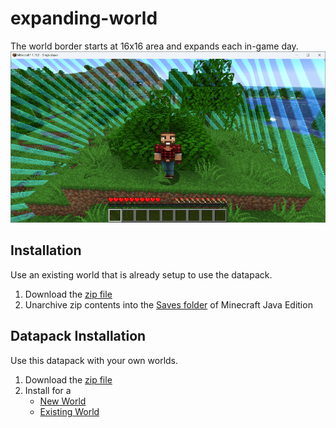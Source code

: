 # expanding-world
The world border starts at 16x16 area and expands each in-game day.
![one-chunk](/expanding-world.png)

## Installation
Use an existing world that is already setup to use the datapack.
1. Download the [zip file](https://github.com/kirbycope/expanding-world/archive/refs/heads/main.zip)
1. Unarchive zip contents into the [Saves folder](https://help.minecraft.net/hc/en-us/articles/4409159214605-Managing-Data-and-Game-Storage-in-Minecraft-Java-Edition) of Minecraft Java Edition

## Datapack Installation
Use this datapack with your own worlds.
1. Download the [zip file](https://github.com/kirbycope/one-chunk/raw/main/expanding-world.zip)
1. Install for a
   * [New World](https://minecraft.fandom.com/wiki/Tutorials/Installing_a_data_pack#At_the_creation_of_a_world)
   * [Existing World](https://minecraft.fandom.com/wiki/Tutorials/Installing_a_data_pack#In_an_existing_world)
